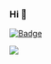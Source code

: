 ### Hi 👋
[![Badge](https://img.shields.io/badge/link-996.icu-%23FF4D5B.svg?style=flat-square)](https://996.icu/#/zh_CN)

![](https://github-readme-stats.vercel.app/api?username=songdehuai&&show_icons=true&&title_color=1abc9c&&icon_color=1abc9c)

